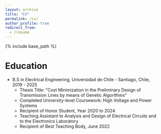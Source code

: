 ```yaml
---
layout: archive
title: "CV"
permalink: /cv/
author_profile: true
redirect_from:
  - /resume
---
```


{% include base_path %}

Education
======
* B.S in Electrical Engineering, Universidad de Chile - Santiago, Chile, 2019 - 2025
  * Thesis Title: "Cost Minimization in the Preliminary Design of Transmission Lines by means of Genetic Algorithms"
  * Completed University-level Coursework: High Voltage and Power Systems
  * Recipient of Honor Student, Year 2020 to 2024
  * Teaching Assistant to Analysis and Design of Electrical
    Circuits and to the Electronics Laboratory
  * Recipient of Best Teaching Body, June 2022



